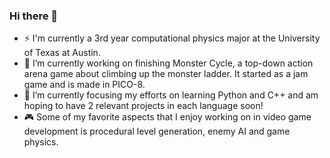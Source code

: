 ### Hi there 👋
- ⚡ I'm currently a 3rd year computational physics major at the University of Texas at Austin.
- 🔭 I’m currently working on finishing Monster Cycle, a top-down action arena game about climbing up the monster ladder. It started as a jam game and is made in PICO-8.
- 🌱 I’m currently focusing my efforts on learning Python and C++ and am hoping to have 2 relevant projects in each language soon!
- 🎮 Some of my favorite aspects that I enjoy working on in video game development is procedural level generation, enemy AI and game physics.
<!--
**nandbolt/nandbolt** is a ✨ _special_ ✨ repository because its `README.md` (this file) appears on your GitHub profile.

Here are some ideas to get you started:

- 🔭 I’m currently working on ...
- 🌱 I’m currently learning ...
- 👯 I’m looking to collaborate on ...
- 🤔 I’m looking for help with ...
- 💬 Ask me about ...
- 📫 How to reach me: ...
- 😄 Pronouns: ...
- ⚡ Fun fact: ...
-->
